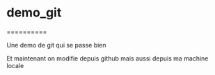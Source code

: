 # demo_git
==========

Une demo de git qui se passe bien

Et maintenant on modifie depuis github
mais aussi depuis ma machine locale
